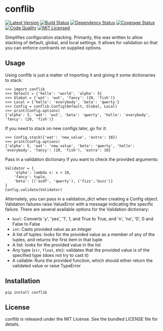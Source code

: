 conflib
=========

[![Latest Version](https://img.shields.io/pypi/v/conflib.svg)](https://pypi.python.org/pypi/conflib/)
[![Build Status](https://img.shields.io/circleci/project/akerl/conflib/master.svg)](https://circleci.com/gh/akerl/conflib)
[![Dependency Status](https://img.shields.io/gemnasium/akerl/conflib.svg)](https://gemnasium.com/akerl/conflib)
[![Coverage Status](https://img.shields.io/codecov/c/github/akerl/conflib.svg)](https://codecov.io/github/akerl/conflib)
[![Code Quality](https://img.shields.io/codacy/ecff585dcc1147f0817d710f54241040.svg)](https://www.codacy.com/app/akerl/conflib)
[![MIT Licensed](https://img.shields.io/badge/license-MIT-green.svg)](https://tldrlegal.com/license/mit-license)

Simplifies configuration stacking. Primarily, this was written to allow stacking of default, global, and local settings. It allows for validation so that you can enforce contraints on supplied options.

## Usage

Using conflib is just a matter of importing it and giving it some dictionaries to stack:

```
>>> import conflib
>>> Default = {'hello': 'world', 'alpha': 5}
>>> Global = {'wat': 'wut', 'fancy': (20, 'fish')}
>>> Local = {'hello': 'everybody', 'beta': 'qwerty'}
>>> Config = conflib.Config(Default, Global, Local)
>>> print(Config.options)
{'alpha': 5, 'wat': 'wut', 'beta': 'qwerty', 'hello': 'everybody', 'fancy': (20, 'fish')}
```

If you need to stack on new configs later, go for it:

```
>>> Config.stack({'wat': 'new_value', 'extra': 10})
>>> print(Config.options)
{'alpha': 5, 'wat': 'new_value', 'beta': 'qwerty', 'hello': 'everybody', 'fancy': (20, 'fish'), 'extra': 10}
```

Pass in a validation dictionary if you want to check the provided arguments:

```
Validator = {
    'alpha': lambda x: x < 10,
    'fancy': tuple,
    'beta': [('asdf', 'qwerty'), ('fizz','buzz')]
}
Config.validate(Validator)
```

Alternately, you can pass in a validation\_dict when creating a Config object. Validation failures raise ValueError with a message indicating the specific failure. There are several available options for the Validation dictionary:

* `bool`: Converts 'y', 'yes', '1', 1, and True to True, and 'n', 'no', '0', 0 and False to False
* `int`: Casts provided value as an integer
* A list of tuples: looks for the provided value as a member of any of the tuples, and returns the first item in that tuple
* A list: looks for the provided value in the list
* Any type (`str`, `float`, etc): validates that the provided value is of the specified type (does not try to cast it)
* A callable: Runs the provided function, which should either return the validated value or raise TypeError

## Installation

    pip install conflib

## License

conflib is released under the MIT License. See the bundled LICENSE file for details.

